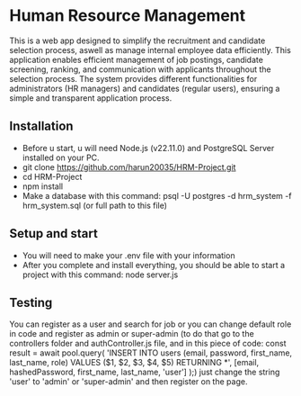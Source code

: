 # Human Resource Management
This is a web app designed to simplify the recruitment and candidate selection process, aswell as manage internal employee data efficiently. This application enables efficient management of job postings, candidate screening, ranking, and communication with applicants throughout the selection process.
The system provides different functionalities for administrators (HR managers) and candidates (regular users), ensuring a simple and transparent application process.
## Installation
- Before u start, u will need Node.js (v22.11.0) and PostgreSQL Server installed on your PC.
- git clone https://github.com/harun20035/HRM-Project.git
- cd HRM-Project
- npm install
- Make a database with this command: psql -U postgres -d hrm_system -f hrm_system.sql (or full path to this file)
## Setup and start
- You will need to make your .env file with your information
- After you complete and install everything, you should be able to start a project with this command: node server.js
## Testing
You can register as a user and search for job or you can change default role in code and register as admin or super-admin (to do that go to the controllers folder and authController.js file, and in this piece of code:
   const result = await pool.query(
            'INSERT INTO users (email, password, first_name, last_name, role) VALUES ($1, $2, $3, $4, $5) RETURNING *',
            [email, hashedPassword, first_name, last_name, 'user']
        );) just change the string 'user' to 'admin' or 'super-admin' and then register on the page.
